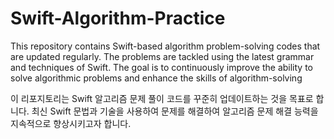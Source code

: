 # Swift-Algorithm-Practice
This repository contains Swift-based algorithm problem-solving codes that are updated regularly. The problems are tackled using the latest grammar and techniques of Swift. The goal is to continuously improve the ability to solve algorithmic problems and enhance the skills of algorithm-solving

이 리포지토리는 Swift 알고리즘 문제 풀이 코드를 꾸준히 업데이트하는 것을 목표로 합니다.
최신 Swift 문법과 기술을 사용하여 문제를 해결하여 알고리즘 문제 해결 능력을 지속적으로 향상시키고자 합니다.
